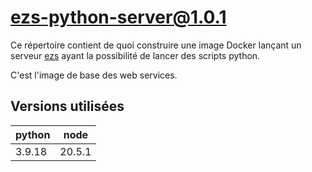 # ezs-python-server@1.0.1

Ce répertoire contient de quoi construire une image Docker lançant un serveur
[ezs](https://github.com/Inist-CNRS/ezs) ayant la possibilité de lancer des
scripts python.

C'est l'image de base des web services.

## Versions utilisées

| python | node   |
| ------ | ------ |
| 3.9.18 | 20.5.1 |
